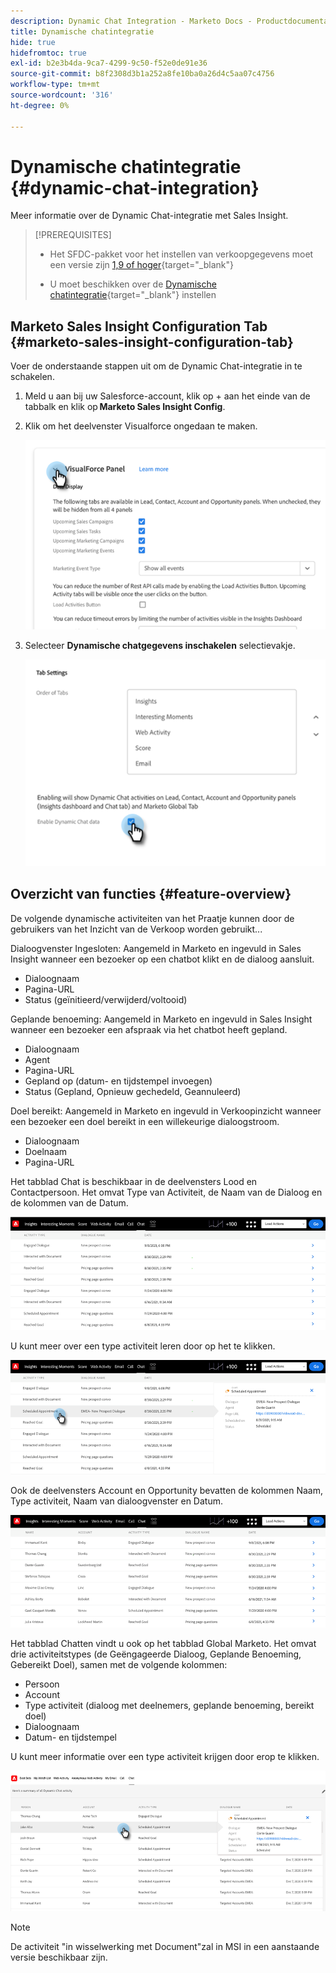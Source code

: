 ```yaml
---
description: Dynamic Chat Integration - Marketo Docs - Productdocumentatie
title: Dynamische chatintegratie
hide: true
hidefromtoc: true
exl-id: b2e3b4da-9ca7-4299-9c50-f52e0de91e36
source-git-commit: b8f2308d3b1a252a8fe10ba0a26d4c5aa07c4756
workflow-type: tm+mt
source-wordcount: '316'
ht-degree: 0%

---
```


# Dynamische chatintegratie {#dynamic-chat-integration}

Meer informatie over de Dynamic Chat-integratie met Sales Insight.

>[!PREREQUISITES]
>
>* Het SFDC-pakket voor het instellen van verkoopgegevens moet een versie zijn [1,9 of hoger](/help/marketo/product-docs/marketo-sales-insight/msi-for-salesforce/upgrading/upgrading-your-msi-package.md){target=&quot;_blank&quot;}
>
>* U moet beschikken over de [Dynamische chatintegratie](/help/marketo/product-docs/demand-generation/dynamic-chat/dynamic-chat-overview.md){target=&quot;_blank&quot;} instellen


## Marketo Sales Insight Configuration Tab {#marketo-sales-insight-configuration-tab}

Voer de onderstaande stappen uit om de Dynamic Chat-integratie in te schakelen.

1. Meld u aan bij uw Salesforce-account, klik op + aan het einde van de tabbalk en klik op **Marketo Sales Insight Config**.

1. Klik om het deelvenster Visualforce ongedaan te maken.

   ![](assets/dynamic-chat-integration-1.png)

1. Selecteer **Dynamische chatgegevens inschakelen** selectievakje.

   ![](assets/dynamic-chat-integration-2.png)

## Overzicht van functies {#feature-overview}

De volgende dynamische activiteiten van het Praatje kunnen door de gebruikers van het Inzicht van de Verkoop worden gebruikt...

Dialoogvenster Ingesloten: Aangemeld in Marketo en ingevuld in Sales Insight wanneer een bezoeker op een chatbot klikt en de dialoog aansluit.

* Dialoognaam
* Pagina-URL
* Status (geïnitieerd/verwijderd/voltooid)

Geplande benoeming: Aangemeld in Marketo en ingevuld in Sales Insight wanneer een bezoeker een afspraak via het chatbot heeft gepland.

* Dialoognaam
* Agent
* Pagina-URL
* Gepland op (datum- en tijdstempel invoegen)
* Status (Gepland, Opnieuw gechedeld, Geannuleerd)

Doel bereikt: Aangemeld in Marketo en ingevuld in Verkoopinzicht wanneer een bezoeker een doel bereikt in een willekeurige dialoogstroom.

* Dialoognaam
* Doelnaam
* Pagina-URL

Het tabblad Chat is beschikbaar in de deelvensters Lood en Contactpersoon. Het omvat Type van Activiteit, de Naam van de Dialoog en de kolommen van de Datum.

![](assets/dynamic-chat-integration-3.png)

U kunt meer over een type activiteit leren door op het te klikken.

![](assets/dynamic-chat-integration-4.png)

Ook de deelvensters Account en Opportunity bevatten de kolommen Naam, Type activiteit, Naam van dialoogvenster en Datum.

![](assets/dynamic-chat-integration-5.png)

Het tabblad Chatten vindt u ook op het tabblad Global Marketo. Het omvat drie activiteitstypes (de Geëngageerde Dialoog, Geplande Benoeming, Gebereikt Doel), samen met de volgende kolommen:

* Persoon
* Account
* Type activiteit (dialoog met deelnemers, geplande benoeming, bereikt doel)
* Dialoognaam
* Datum- en tijdstempel

U kunt meer informatie over een type activiteit krijgen door erop te klikken.

![](assets/dynamic-chat-integration-6.png)

>[!NOTE]
>
>De activiteit &quot;in wisselwerking met Document&quot;zal in MSI in een aanstaande versie beschikbaar zijn.
